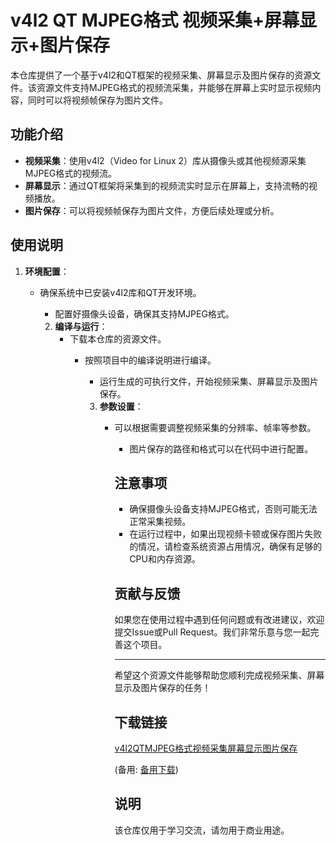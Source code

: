 # v4l2 QT MJPEG格式 视频采集+屏幕显示+图片保存

本仓库提供了一个基于v4l2和QT框架的视频采集、屏幕显示及图片保存的资源文件。该资源文件支持MJPEG格式的视频流采集，并能够在屏幕上实时显示视频内容，同时可以将视频帧保存为图片文件。

## 功能介绍

- **视频采集**：使用v4l2（Video for Linux 2）库从摄像头或其他视频源采集MJPEG格式的视频流。
- **屏幕显示**：通过QT框架将采集到的视频流实时显示在屏幕上，支持流畅的视频播放。
- **图片保存**：可以将视频帧保存为图片文件，方便后续处理或分析。

## 使用说明

1. **环境配置**：
   - 确保系统中已安装v4l2库和QT开发环境。
      - 配置好摄像头设备，确保其支持MJPEG格式。

      2. **编译与运行**：
         - 下载本仓库的资源文件。
            - 按照项目中的编译说明进行编译。
               - 运行生成的可执行文件，开始视频采集、屏幕显示及图片保存。

               3. **参数设置**：
                  - 可以根据需要调整视频采集的分辨率、帧率等参数。
                     - 图片保存的路径和格式可以在代码中进行配置。

                     ## 注意事项

                     - 确保摄像头设备支持MJPEG格式，否则可能无法正常采集视频。
                     - 在运行过程中，如果出现视频卡顿或保存图片失败的情况，请检查系统资源占用情况，确保有足够的CPU和内存资源。

                     ## 贡献与反馈

                     如果您在使用过程中遇到任何问题或有改进建议，欢迎提交Issue或Pull Request。我们非常乐意与您一起完善这个项目。

                     ---

                     希望这个资源文件能够帮助您顺利完成视频采集、屏幕显示及图片保存的任务！

                     ## 下载链接
                     [v4l2QTMJPEG格式视频采集屏幕显示图片保存](https://pan.quark.cn/s/38b372eec5c2) 

                     (备用: [备用下载](https://pan.baidu.com/s/1U4wkYadFYSXoUb9Spbn1vw?pwd=1234))

                     ## 说明

                     该仓库仅用于学习交流，请勿用于商业用途。
